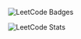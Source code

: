 ![LeetCode Badges](https://leetcode-badge-showcase.vercel.app/api?username=restsan2003)

![LeetCode Stats](https://leetcode-badge-sage.vercel.app/badge/restsan2003?theme=dark)
